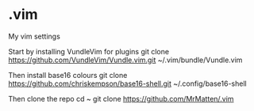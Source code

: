 # .vim
My vim settings

Start by installing VundleVim for plugins 
git clone https://github.com/VundleVim/Vundle.vim.git ~/.vim/bundle/Vundle.vim

Then install base16 colours
git clone https://github.com/chriskempson/base16-shell.git ~/.config/base16-shell

Then clone the repo
cd ~
git clone https://github.com/MrMatten/.vim
